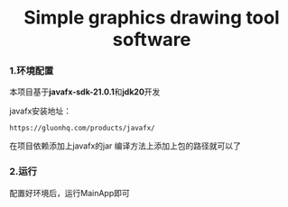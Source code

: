 <center><B><font size=6>Simple graphics drawing tool software</font></B></center>

### 1.环境配置

本项目基于**javafx-sdk-21.0.1**和**jdk20**开发

javafx安装地址：

```
https://gluonhq.com/products/javafx/
```

在项目依赖添加上javafx的jar 编译方法上添加上包的路径就可以了

### 2.运行

配置好环境后，运行MainApp即可
